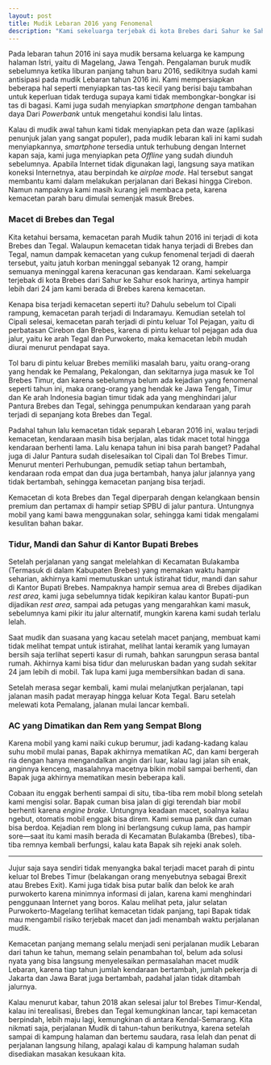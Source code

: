 ```yaml
---
layout: post
title: Mudik Lebaran 2016 yang Fenomenal
description: "Kami sekeluarga terjebak di kota Brebes dari Sahur ke Sahur esok harinya"
---
```


Pada lebaran tahun 2016 ini saya mudik bersama keluarga ke kampung halaman Istri, yaitu di Magelang, Jawa Tengah. Pengalaman buruk mudik sebelumnya ketika liburan panjang tahun baru 2016, sedikitnya sudah kami antisipasi pada mudik Lebaran tahun 2016 ini. Kami mempersiapkan beberapa hal seperti menyiapkan tas-tas kecil yang berisi baju tambahan untuk keperluan tidak terduga supaya kami tidak membongkar-bongkar isi tas di bagasi. Kami juga sudah menyiapkan *smartphone* dengan tambahan daya Dari *Powerbank* untuk mengetahui kondisi lalu lintas.

Kalau di mudik awal tahun kami tidak menyiapkan peta dan waze (aplikasi penunjuk jalan yang sangat populer), pada mudik lebaran kali ini kami sudah menyiapkannya, *smartphone* tersedia untuk terhubung dengan Internet kapan saja, kami juga menyiapkan peta *Offline* yang sudah diunduh sebelumnya. Apabila Internet tidak digunakan lagi, langsung saya matikan koneksi Internetnya, atau berpindah ke *airplae mode*. Hal tersebut sangat membantu kami dalam melakukan perjalanan dari Bekasi hingga Cirebon. Namun nampaknya kami masih kurang jeli membaca peta, karena kemacetan parah baru dimulai semenjak masuk Brebes.

### Macet di Brebes dan Tegal

Kita ketahui bersama, kemacetan parah Mudik tahun 2016 ini terjadi di kota Brebes dan Tegal. Walaupun kemacetan tidak hanya terjadi di Brebes dan Tegal, namun dampak kemacetan yang cukup fenomenal terjadi di daerah tersebut, yaitu jatuh korban meninggal sebanyak 12 orang, hampir semuanya meninggal karena keracunan gas kendaraan. Kami sekeluarga terjebak di kota Brebes dari Sahur ke Sahur esok harinya, artinya hampir lebih dari 24 jam kami berada di Brebes karena kemacetan. 

Kenapa bisa terjadi kemacetan seperti itu? Dahulu sebelum tol Cipali rampung, kemacetan parah terjadi di Indaramayu. Kemudian setelah tol Cipali selesai, kemacetan parah terjadi di pintu keluar Tol Pejagan, yaitu di perbatasan Cirebon dan Brebes, karena di pintu keluar tol pejagan ada dua jalur, yaitu ke arah Tegal dan Purwokerto, maka kemacetan lebih mudah diurai menurut pendapat saya. 

Tol baru di pintu keluar Brebes memiliki masalah baru, yaitu orang-orang yang hendak ke Pemalang, Pekalongan, dan sekitarnya juga masuk ke Tol Brebes Timur, dan karena sebelumnya belum ada kejadian yang fenomenal seperti tahun ini, maka orang-orang yang hendak ke Jawa Tengah, Timur dan Ke arah Indonesia bagian timur tidak ada yang menghindari jalur Pantura Brebes dan Tegal, sehingga penumpukan kendaraan yang parah terjadi di sepanjang kota Brebes dan Tegal. 

Padahal tahun lalu kemacetan tidak separah Lebaran 2016 ini, walau terjadi kemacetan, kendaraan masih bisa berjalan, alas tidak macet total hingga kendaraan berhenti lama. Lalu kenapa tahun ini bisa parah banget? Padahal juga di Jalur Pantura sudah diselesaikan tol Cipali dan Tol Brebes Timur. Menurut menteri Perhubungan, pemudik setiap tahun bertambah, kendaraan roda empat dan dua juga bertambah, hanya jalur jalannya yang tidak bertambah, sehingga kemacetan panjang bisa terjadi.

Kemacetan di kota Brebes dan Tegal diperparah dengan kelangkaan bensin premium dan pertamax di hampir setiap SPBU di jalur pantura. Untungnya mobil yang kami bawa menggunakan solar, sehingga kami tidak mengalami kesulitan bahan bakar.

### Tidur, Mandi dan Sahur di Kantor Bupati Brebes

Setelah perjalanan yang sangat melelahkan di Kecamatan Bulakamba (Termasuk di dalam Kabupaten Brebes) yang memakan waktu hampir seharian, akhirnya kami memutuskan untuk istirahat tidur, mandi dan sahur di Kantor Bupati Brebes. Nampaknya hampir semua area di Brebes dijadikan *rest area*, kami juga sebelumnya tidak kepikiran kalau kantor Bupati-pun dijadikan *rest area*, sampai ada petugas yang mengarahkan kami masuk, sebelumnya kami pikir itu jalur alternatif, mungkin karena kami sudah terlalu lelah. 

Saat mudik dan suasana yang kacau setelah macet panjang, membuat kami tidak melihat tempat untuk istirahat, melihat lantai keramik yang lumayan bersih saja terlihat seperti kasur di rumah, bahkan sarungpun serasa bantal rumah. Akhirnya kami bisa tidur dan meluruskan badan yang sudah sekitar 24 jam lebih di mobil. Tak lupa kami juga membersihkan badan di sana. 

Setelah merasa segar kembali, kami mulai melanjutkan perjalanan, tapi jalanan masih padat merayap hingga keluar Kota Tegal. Baru setelah melewati kota Pemalang, jalanan mulai lancar kembali.

### AC yang Dimatikan dan Rem yang Sempat Blong

Karena mobil yang kami naiki cukup berumur, jadi kadang-kadang kalau suhu mobil mulai panas, Bapak akhirnya mematikan AC, dan kami bergerah ria dengan hanya mengandalkan angin dari luar, kalau lagi jalan sih enak, anginnya kenceng, masalahnya macetnya bikin mobil sampai berhenti, dan Bapak juga akhirnya mematikan mesin beberapa kali.

Cobaan itu enggak berhenti sampai di situ, tiba-tiba rem mobil blong setelah kami mengisi solar. Bapak cuman bisa jalan di gigi terendah biar mobil berhenti karena *engine brake*. Untungnya keadaan macet, soalnya kalau ngebut, otomatis mobil enggak bisa direm. Kami semua panik dan cuman bisa berdoa. Kejadian  rem blong ini berlangsung cukup lama, pas hampir sore—saat itu kami masih berada di Kecamatan Bulakamba (Brebes), tiba-tiba remnya kembali berfungsi, kalau kata Bapak sih rejeki anak soleh.

---

Jujur saja saya sendiri tidak menyangka bakal terjadi macet parah di pintu keluar tol Brebes Timur (belakangan orang menyebutnya sebagai Brexit atau Brebes Exit). Kami juga tidak bisa putar balik dan belok ke arah purwokerto karena minimnya informasi di jalan, karena kami menghindari penggunaan Internet yang boros. Kalau melihat peta, jalur selatan Purwokerto-Magelang terlihat kemacetan tidak panjang, tapi Bapak tidak mau mengambil risiko terjebak macet dan jadi menambah waktu perjalanan mudik.

Kemacetan panjang memang selalu menjadi seni perjalanan mudik Lebaran dari tahun ke tahun, memang selain penambahan tol, belum ada solusi nyata yang bisa langsung menyelesaikan permasalahan macet mudik Lebaran, karena tiap tahun jumlah kendaraan bertambah, jumlah pekerja di Jakarta dan Jawa Barat juga bertambah, padahal jalan tidak ditambah jalurnya. 

Kalau menurut kabar, tahun 2018 akan selesai jalur tol Brebes Timur-Kendal, kalau ini terealisasi, Brebes dan Tegal kemungkinan lancar, tapi kemacetan berpindah, lebih maju lagi, kemungkinan di antara Kendal-Semarang. Kita nikmati saja, perjalanan Mudik di tahun-tahun berikutnya, karena setelah sampai di kampung halaman dan bertemu saudara, rasa lelah dan penat di perjalanan langsung hilang, apalagi kalau di kampung halaman sudah disediakan masakan kesukaan kita.






